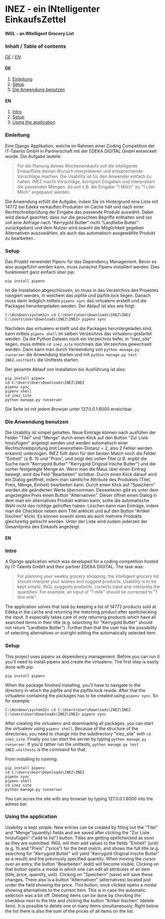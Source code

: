 # INEZ - ein INtelligenter EinkaufsZettel
#### INGL - an INtelligent Grocery List

### Inhalt / Table of contents
[*DE*](#de) / [*EN*](#en)
#### DE
1. [Einleitung](#intro-de)
2. [Setup](#setup-de)
3. [Die Anwendung benutzen](#using-de)

#### EN
1. [Intro](#intro-en)
2. [Setup](#setup-en)
3. [Using the application](#using-en)

<a id="intro-de"></a>
### Einleitung
Eine Django Applikation, welche im Rahmen einer Coding Competition der IT-Talents GmbH in Partnerschaft mit der EDEKA DIGITAL GmbH entwickelt wurde. Die Aufgabe lautete:
> Für die Planung deines Wocheneinkaufs soll die intelligente Einkaufliste deinen Wunsch interpretieren und entsprechende Vorschläge machen.
Die Usability ist für den Anwender einfach zu halten. INEZ macht Vorschläge, korrigiert Eingaben und interpretiert die passenden Mengen.
So soll z.B. die Eingabe "1 Milch" zu "1 Liter Milch" angepasst werden.

Die Anwendung erfüllt die Aufgabe, indem Sie im Hintergrund eine Liste mit 14772 bei Edeka verkauften Produkten im Cache hält und nach einer Rechtschreibprüfung der Eingabe das passende Produkt auswählt.
Dabei wird darauf geachtet, dass nur die gesuchten Begriffe enthalten sind (so soll eine Anfrage nach "Kerrygold Butter" nicht "Landliebe Butter" zurückgeben) und dem Nutzer wird sowohl die Möglichkeit gegeben Alternativen auszuwählen, als auch das automatisch ausgewählte Produkt zu bearbeiten.

<a id="setup-de"></a>
### Setup
Das Projekt verwendet Pipenv für das Dependency Management. Bevor es also ausgeführt werden kann, muss zunächst Pipenv installiert werden.
Dies funktioniert ganz einfach über pip:

	pip install pipenv

Ist die Installation abgeschlossen, so muss in das Verzeichnis des Projektes navigiert werden, in welchem das pipfile und pipfile.lock liegen. Danach muss dann lediglich mittels `pipenv sync` das virtualenv erstellt und die Packages heruntergeladen werden.
Der Ablauf ist also wie folgt:

	C:\Windows\system32> cd C:\Users\User\Downloads\INEZ\INEZ
	C:\Users\User\Downloads\INEZ\INEZ> pipenv sync

Nachdem das virtualenv erstellt und die Packages heruntergeladen sind, kann mittels `pipenv shell` im selben Verzeichnis das virtualenv gestartet werden.
Da die Python Dateien noch ein Verzeichnis tiefer, in "inez_site" liegen, muss mittels `cd inez_site` nochmals das Verzeichnis gewechselt werden.
Dann kann man durch Verwendung von `python manage.py runserver` die Anwendung starten und mit `python manage.py test INEZ.unittests` die Unittests starten.

Der gesamte Ablauf von Installation bis Ausführung ist also:

	pip install pipenv
	cd C:\Users\User\Downloads\INEZ\INEZ
	pipenv sync
	pipenv shell
	cd inez_site
	python manage.py runserver

Die Seite ist mit jedem Browser unter 127.0.0.1:8000 erreichbar.
<a id="using-de"></a>
### Die Anwendung benutzen
Die Usability ist simpel gehalten. Neue Einträge können nach ausfüllen der Felder "Titel" und "Menge" durch einen Klick auf den Button "Zur Liste hinzufügen" angelegt werden und werden automatisch einer Rechtschreibprüfung (mit Levensthein-Distanz = 2, also 2 Fehler werden erkannt) unterzogen. INEZ füllt dann für den besten Match noch die Felder "Einheit" (z.B. 1l) und "Preis", und zeigt den vollen Titel (z.B. ergibt die Suche nach "Kerrygold Butter" "Kerrygold Original Irische Butter") und die vorher festgelegte Menge an.
Wenn man die Maus über einen Eintrag bewegt, wird das Feld "Bearbeiten" sichtbar. Durch einen Klick darauf wird ein Dialog geöffnet, indem man sämtliche Attribute des Produktes (Titel, Preis, Menge, Einheit) bearbeiten kann. Durch einen Klick auf "Speichern" werden die geänderten Werte übernommen.
Desweiteren gibt es unter dem angezeigten Preis einen Button "Alternativen". Dieser öffnet einen Dialog in dem man ein alternatives Produkt wählen kann, sollte die automatische Wahl nicht das richtige getroffen haben.
Löschen kann man Einträge, indem man die Checkbox neben dem Titel anklickt und auf den Button "Artikel löschen" klickt. Es können sowohl eines als auch mehrere Produkte gleichzeitig gelöscht werden.
Unter der Liste wird zudem jederzeit der Gesamtpreis des Einkaufs angezeigt. 
#### EN  

<a id="intro-en"></a>

### Intro  
A Django application which was developed for a coding competition hosted by IT-Talents GmbH and their partner EDEKA DIGITAL. 
The task was:
> For planning your weekly grocery shopping, the intelligent grocery list should interpret your wishes and suggest products.
Usability is to be kept simple. INGL suggests products, corrects input and interprets the quantities.
For example, an input of "1 milk" should be corrected to "1 litre milk".

The application solves that task by keeping a list of 14772 products sold at Edeka in the cache and returning the matching product after spellchecking the input.
It especially takes care of only returning products which have all searched terms in their title (e.g. searching for "Kerrygold Butter" should not return "Landliebe Butter"). Further than that the user has the possibility of selecting alternatives or outright editing the automatically selected item.

<a id="setup-en"></a>

### Setup  
This project uses pipenv as dependency management. Before you can run it you'll need to install pipenv and create the virtualenv.
The first step is easily done with pip:

	pip install pipenv

When the package finished installing, you'll have to navigate to the directory in which the pipfile and the pipfile.lock reside. After that the virtualenv containing the packages has to be created using `pipenv sync`.
So for example:

	C:\Windows\system32> cd C:\Users\User\Downloads\INEZ\INEZ
	C:\Users\User\Downloads\INEZ\INEZ> pipenv sync

After creating the virtualenv and downloading all packages, you can start the virtualenv using  `pipenv shell`.
Because of the structure of the directories, you need to change into the subdirectory "inez_site" with `cd inez_site`.
Finally you can start the server by typing `python manage.py runserver`. If you'd rather run the unittests,  `python manage.py test INEZ.unittests` is the command for that.

From installing to running:

	pip install pipenv
	cd C:\Users\User\Downloads\INEZ\INEZ
	pipenv sync
	pipenv shell
	cd inez_site
	python manage.py runserver

You can acces the site with any browser by typing 127.0.0.1:8000 into the adress bar.

<a id="using-en"></a>

### Using the application  
Usability is kept simple. New entries can be created by filling out the "Titel" and "Menge"(quantity) fields and are saved after clicking the "Zur Liste hinzufügen" ("add to list") button. Titles are getting spellchecked as soon as they are submitted. INGL will then add values to the fields "Einheit" (unit) (e.g. 1l) and "Preis" ("price") for the best match, and shows the full title (e.g. searching for "Kerrygold Butter" will yield "Kerrygold Original Irische Butter" as a result) and the previously specified quantity.
When moving the cursor over an entry, the button "Bearbeiten" (edit) will become visible. Clicking on that button opens a modal in which one can edit all attributes of an item (title, price, quantity, unit). Clicking on "Speichern" (save) will save these changes.
There also is a button "Alternativen" (alternatives) located just under the field showing the price. This button, once clicked opens a modal showing alternatives to the current item. This is in case the automatic selection was a bit off.
Deleting items can be done by checking the checkbox next to the title and clicking the button "Artikel löschen" (delete item). It is possible to delete one or many items simultaneously.
Right below the list there is also the sum of the prices of all items on the list.